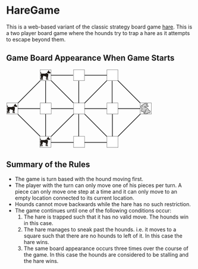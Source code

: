 # HareGame
This is a web-based variant of the classic strategy board game [hare](https://en.wikipedia.org/wiki/Hare_games).
This is a two player board game where the hounds try to trap a hare as it attempts to escape beyond them.

## Game Board Appearance When Game Starts
![](initial-board.png)

## Summary of the Rules
* The game is turn based with the hound moving first.
* The player with the turn can only move one of his pieces per turn. A piece can only move one step at a time and it can only move to an empty location connected to its current location.
* Hounds cannot move backwards while the hare has no such restriction.
* The game continues until one of the following conditions occur:
   1. The hare is trapped such that it has no valid move. The hounds win in this case.
   2. The hare manages to sneak past the hounds. i.e. it moves to a square such that there are no hounds to left of it. In this case the hare wins.
   3. The same board appearance occurs three times over the course of the game. In this case the hounds are considered to be stalling and the hare wins.
